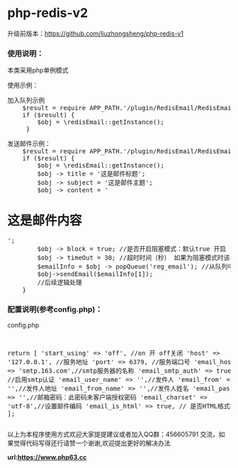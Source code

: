 # php-redis-v2
升级前版本：<a href='https://github.com/liuzhongsheng/php-redis-v1'>https://github.com/liuzhongsheng/php-redis-v1</a>
<h3>使用说明：</h3>
<p>本类采用php单例模式</p>
<p>使用示例：</p>
<pre>加入队列示例
    $result = require APP_PATH.'/plugin/RedisEmail/RedisEmail.class.php';
    if ($result) {
        $obj = \redisEmail::getInstance();
     }   
</pre>
<pre>发送邮件示例：
    $result = require APP_PATH.'/plugin/RedisEmail/RedisEmail.class.php';
    if ($result) {
        $obj = \redisEmail::getInstance();
        $obj -> title = '这是邮件标题';
        $obj -> subject = '这是邮件主题';
        $obj -> content = '<h1>这是邮件内容</h1>';
        $obj -> block = true; //是否开启阻塞模式：默认true 开启 false 关闭，如果需要开启可以注释该行
        $obj -> timeOut = 30; //超时时间（秒） 如果为阻塞模式时该参数生效
        $emailInfo = $obj -> popQueue('reg_email'); //从队列中获取待处理的任务
        $obj->sendEmail($emailInfo[1]);
        //后续逻辑处理
    }
</pre>

<h3>配置说明<span>(参考config.php)</span>：</h3>

<p>config.php<p>
<pre>

return [
    'start_using'       =>  'off',  //on 开 off关闭
    'host'              =>  '127.0.0.1',    //服务地址
    'port'              =>  6379,   //服务端口号
    'email_host'        =>  'smtp.163.com',//smtp服务器的名称
    'email_smtp_auth'   =>  true, //启用smtp认证
    'email_user_name'   =>  '',//发件人
    'email_from'        =>  '',//发件人地址
    'email_from_name'   =>  '',//发件人姓名
    'email_passwrod'    =>  '',//邮箱密码：此密码未客户端授权密码
    'email_charset'     =>  'utf-8',//设置邮件编码
    'email_is_html'     =>  true, // 是否HTML格式邮件
];
</pre>

<p>以上为本程序使用方式欢迎大家提提建议或者加入QQ群：456605791 交流，如果觉得代码写得还行请赞一个谢谢,欢迎提出更好的解决办法<p>
<b>url:<a href='https://www.php63.cc'>https://www.php63.cc</a></b>